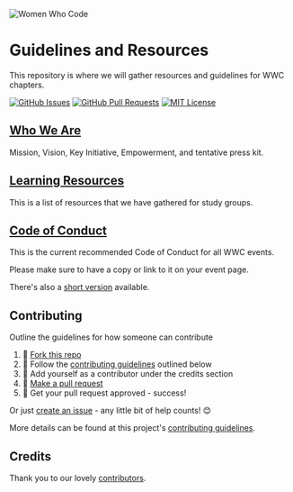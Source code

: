 ![Women Who Code](https://www.nyse.com/publicdocs/nyse/events/images/wwcode_Final%20Logo.jpg)

# Guidelines and Resources

This repository is where we will gather resources and guidelines for WWC chapters.

[![GitHub Issues](https://img.shields.io/github/issues/WomenWhoCode/guidelines-resources.svg?style=flat-square)](https://github.com/WomenWhoCode/guidelines-resources/issues) [![GitHub Pull Requests](https://img.shields.io/github/issues-pr/WomenWhoCode/guidelines-resources.svg?style=flat-square)](https://github.com/WomenWhoCode/guidelines-resources/pulls) [![MIT License](https://img.shields.io/github/license/WomenWhoCode/guidelines-resources.svg?style=flat-square)](http://badges.mit-license.org)

## [Who We Are](who_we_are.md)

Mission, Vision, Key Initiative, Empowerment, and tentative press kit.

## [Learning Resources](learn_to_program.md)

This is a list of resources that we have gathered for study groups.

## [Code of Conduct](code_of_conduct.md)

This is the current recommended Code of Conduct for all WWC events.

Please make sure to have a copy or link to it on your event page.

There's also a [short version](short_code_of_conduct.md) available.

## Contributing

Outline the guidelines for how someone can contribute

1. 🍴 [Fork this repo](https://github.com/WomenWhoCode/guidelines-resources#fork-destination-box)
2. 🔨 Follow the [contributing guidelines](.github/CONTRIBUTING.md) outlined below
3. 👥 Add yourself as a contributor under the credits section
4. 🔧 [Make a pull request](https://github.com/WomenWhoCode/guidelines-resources/compare)
5. 🎉 Get your pull request approved - success!

Or just [create an issue](https://github.com/WomenWhoCode/guidelines-resources/issues) - any little bit of help counts! 😊

More details can be found at this project's [contributing guidelines](.github/CONTRIBUTING.md).

## Credits

Thank you to our lovely [contributors](https://github.com/WomenWhoCode/guidelines-resources/graphs/contributors).
